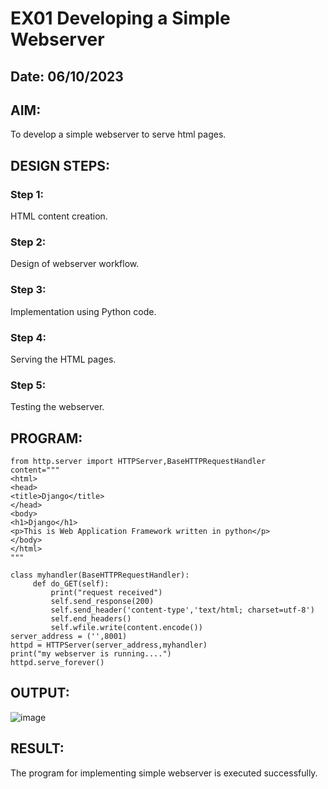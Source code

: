 # EX01 Developing a Simple Webserver
## Date: 06/10/2023

## AIM:
To develop a simple webserver to serve html pages.

## DESIGN STEPS:
### Step 1: 
HTML content creation.

### Step 2:
Design of webserver workflow.

### Step 3:
Implementation using Python code.

### Step 4:
Serving the HTML pages.

### Step 5:
Testing the webserver.

## PROGRAM:
~~~
from http.server import HTTPServer,BaseHTTPRequestHandler
content="""
<html>
<head>
<title>Django</title>
</head>
<body>
<h1>Django</h1>
<p>This is Web Application Framework written in python</p>
</body>
</html>
""" 

class myhandler(BaseHTTPRequestHandler):
     def do_GET(self):
         print("request received")
         self.send_response(200)
         self.send_header('content-type','text/html; charset=utf-8')
         self.end_headers()
         self.wfile.write(content.encode())
server_address = ('',8001)
httpd = HTTPServer(server_address,myhandler)
print("my webserver is running....")
httpd.serve_forever()
~~~

## OUTPUT:
![image](https://github.com/Selvakumar525/simplewebserver/assets/120643262/dfcc9e7d-f55d-4ad2-a31a-ae66faf6429b)


## RESULT:
The program for implementing simple webserver is executed successfully.
